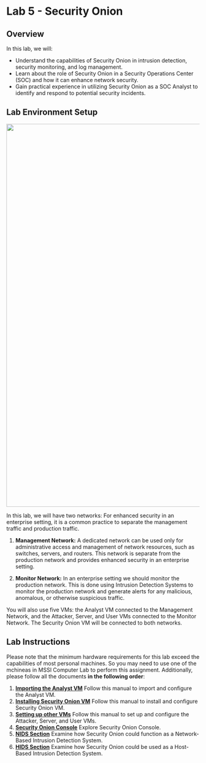 # Lab 5 - Security Onion 

## Overview
In this lab, we will: 
- Understand the capabilities of Security Onion in intrusion detection, security monitoring, and log management.
- Learn about the role of Security Onion in a Security Operations Center (SOC) and how it can enhance network security.
- Gain practical experience in utilizing Security Onion as a SOC Analyst to identify and respond to potential security incidents.



## Lab Environment Setup

<img src="https://github.com/xyliatgithub/EN650654-2023/blob/main/LabFive/Lab%205%20-%20Network%20Setup%20.png" width="1000">


In this lab, we will have two networks: 
For enhanced security in an enterprise setting, it is a common practice to separate the management traffic and production traffic.

1. **Management Network:** A dedicated network can be used only for administrative access and management of network resources, such as switches, servers, and routers. This network is separate from the production network and provides enhanced security in an enterprise setting.

2. **Monitor Network:** In an enterprise setting we should monitor the production network. This is done using Intrusion Detection Systems to monitor the production network and generate alerts for any malicious, anomalous, or otherwise suspicious traffic. 

You will also use five VMs: the Analyst VM connected to the Management Network, and the Attacker, Server, and User VMs connected to the Monitor Network. The Security Onion VM will be connected to both networks.

## Lab Instructions 
Please note that the minimum hardware requirements for this lab exceed the capabilities of most personal machines. So you may need to use one of the mchineas in MSSI Computer Lab to perform this assignment. Additionally, please follow all the documents **in the following order**:

1. **[Importing the Analyst VM](https://github.com/xyliatgithub/EN650654-2023/blob/main/LabFive/Importing%20the%20Analyst%20VM.pdf)** Follow this manual to import and configure the Analyst VM.
2. **[Installing Security Onion VM](https://github.com/xyliatgithub/EN650654-2023/blob/main/LabFive/Installing%20Security%20Onion%20VM.pdf)** Follow this manual to install and configure Security Onion VM.
3. **[Setting up other VMs](https://github.com/xyliatgithub/EN650654-2023/blob/main/LabFive/Setting%20up%20other%20VMs.pdf)** Follow this manual to set up and configure the Attacker, Server, and User VMs.
4. **[Security Onion Console](https://github.com/xyliatgithub/EN650654-2023/blob/main/LabFive/Security%20Onion%20Console.pdf)** Explore Security Onion Console.
5. **[NIDS Section](https://github.com/xyliatgithub/EN650654-2023/blob/main/LabFive/NIDS%20Section.pdf)** Examine how Security Onion could function as a Network-Based Intrusion Detection System. 
6. **[HIDS Section](https://github.com/xyliatgithub/EN650654-2023/blob/main/LabFive/HIDS%20Section.pdf)** Examine how Security Onion could be used as a Host-Based Intrusion Detection System.
